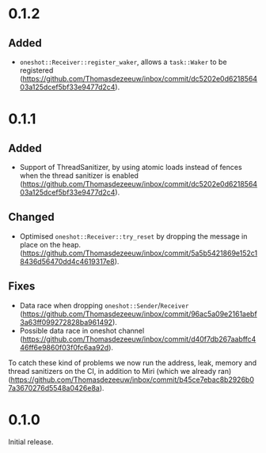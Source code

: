 # 0.1.2

## Added

* `oneshot::Receiver::register_waker`, allows a `task::Waker` to be registered
  (https://github.com/Thomasdezeeuw/inbox/commit/dc5202e0d621856403a125dcef5bf33e9477d2c4).

# 0.1.1

## Added

* Support of ThreadSanitizer, by using atomic loads instead of fences when the
  thread sanitizer is enabled
  (https://github.com/Thomasdezeeuw/inbox/commit/dc5202e0d621856403a125dcef5bf33e9477d2c4).

## Changed

* Optimised `oneshot::Receiver::try_reset` by dropping the message in place on
  the heap.
  (https://github.com/Thomasdezeeuw/inbox/commit/5a5b5421869e152c18436d56470dd4c4619317e8).

## Fixes

* Data race when dropping `oneshot::Sender`/`Receiver`
  (https://github.com/Thomasdezeeuw/inbox/commit/96ac5a09e2161aebf3a63ff099272828ba961492).
* Possible data race in oneshot channel
  (https://github.com/Thomasdezeeuw/inbox/commit/d40f7db267aabffc446ff6e9860f03f0fc6aa92d).

To catch these kind of problems we now run the address, leak, memory and thread
sanitizers on the CI, in addition to Miri (which we already ran)
(https://github.com/Thomasdezeeuw/inbox/commit/b45ce7ebac8b2926b07a3670276d5548a0426e8a).

# 0.1.0

Initial release.
